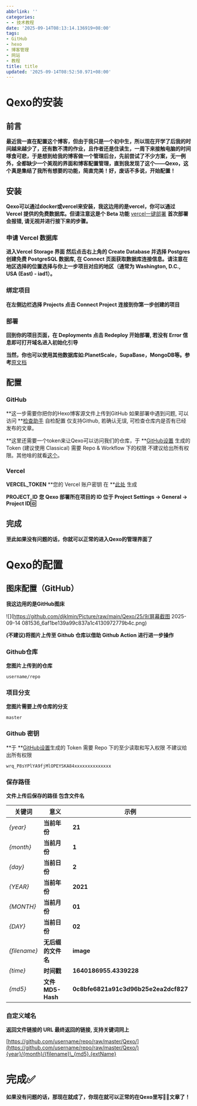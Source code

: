 ```yaml
---
abbrlink: ''
categories:
- - 技术教程
date: '2025-09-14T08:13:14.136919+08:00'
tags:
- GitHub
- hexo
- 博客管理
- 网站
- 教程
title: title
updated: '2025-09-14T08:52:50.971+08:00'
---
```

# Qexo的安装

## 前言

**最近我一直在配置这个博客，但由于我只是一个初中生，所以现在开学了后我的时间越来越少了，还有数不清的作业，且作者还是住读生，一周下来接触电脑的时间啄食可悲，于是想到给我的博客做一个管理后台，先前尝试了不少方案，无一例外，全都缺少一个美观的界面和博客配置管理，直到我发现了这个——Qexo，这个真是集结了我所有想要的功能，简直完美！好，废话不多说，开始配置！**

## 安装

**Qexo可以通过docker或vercel来安装，我这边用的是vercel，你可以通过 Vercel 提供的免费数据库。但请注意这是个 Beta 功能** [vercel一键部署](https://vercel.com/new/clone?repository-url=https://github.com/am-abudu/Qexo) **首次部署会报错, 请无视并进行接下来的步骤。**

### 申请 Vercel 数据库

**进入Vercel Storage 界面 然后点击右上角的 Create Database 并选择 Postgres 创建免费 PostgreSQL 数据库, 在 Connect 页面获取数据库连接信息。请注意在地区选择的位置选择与你上一步项目对应的地区（通常为 Washington, D.C., USA (East) - iad1）。**

### 绑定项目

**在左侧边栏选择 Projects 点击 Connect Project 连接到你第一步创建的项目**

### 部署

**回到你的项目页面，在 Deployments 点击 Redeploy 开始部署, 若没有 Error 信息即可打开域名进入初始化引导**

**当然，你也可以使用其他数据库如:PlanetScale，SupaBase，MongoDB等。参考**[原文档](https://oplog.cn/qexo/start/build.html)

## 配置

### GitHub

**这一步需要你把你的Hexo博客源文件上传到GitHub 如果部署中遇到问题, 可以访问 **[检查助手](https://hexoplusplus.cronfly.workers.dev/?step=start) 自检配置 仅支持Github, 若确认无误, 可检查仓库内是否有已经发布的文章。

**这里还需要一个token来让Qexo可以访问我们的仓库，于 **[GitHub设置](https://github.com/settings/tokens) 生成的 Token (建议使用 Classical) 需要 Repo & Workflow 下的权限 不建议给出所有权限。其他啥的就看[这个](https://oplog.cn/qexo/configs/provider.html)。

### Vercel

**VERCEL\_TOKEN** **您的 Vercel 账户密钥 在 **[此处](https://oplog.cn/qexo/configs/vercel.html) 生成

**PROJECT\_ID** **您 Qexo 部署所在项目的 ID 位于 Project Settings -> General -> Project ID🆔**

## 完成

**至此如果没有问题的话，你就可以正常的进入Qexo的管理界面了**

# Qexo的配置

## 图床配置（GitHub）

**我这边用的是GitHub图床**

![](https://github.com/djklmin/Picture/raw/main/Qexo/25/9/屏幕截图 2025-09-14 081536_6af1be139a99c837a1c4130972779b4c.png)

**(不建议)将图片上传至 Github 仓库以借助 Github Action 进行进一步操作**

### Github仓库

**您图片上传到的仓库**

`username/repo`

### 项目分支

**您图片需要上传仓库的分支**

`master`

### Github 密钥

**于 **[GitHub设置](https://github.com/settings/tokens)生成的 Token 需要 Repo 下的至少读取和写入权限 不建议给出所有权限

`wrq_P8sYPlYA9fjMlOPEYSKA84xxxxxxxxxxxxxx`

### 保存路径

**文件上传后保存的路径 包含文件名**

| **关键词** | **意义**           | **示例**                             |
| ---------------- | ------------------------ | ------------------------------------------ |
| *{year}*       | **当前年份**       | **21**                               |
| *{month}*      | **当前月份**       | **1**                                |
| *{day}*        | **当前日份**       | **2**                                |
| *{YEAR}*       | **当前年份**       | **2021**                             |
| *{MONTH}*      | **当前月份**       | **01**                               |
| *{DAY}*        | **当前日份**       | **02**                               |
| *{filename}*   | **无后缀的文件名** | **image**                            |
| *{time}*       | **时间戳**         | **1640186955.4339228**               |
| *{md5}*        | **文件 MD5-Hash**  | **0c8bfe6821a91c3d96b25e2ea2dcf827** |

### 自定义域名

**返回文件链接的 URL 最终返回的链接, 支持关键词同上**

[https://github.com/username/repo/raw/master/Qexo/](https://github.com/username/repo/raw/master/Qexo/){year}/{month}/{filename}\_{md5}.{extName}

# 完成✅

**如果没有问题的话，那现在就成了，你现在就可以正常的在Qexo里写✍🏻文章了！**

